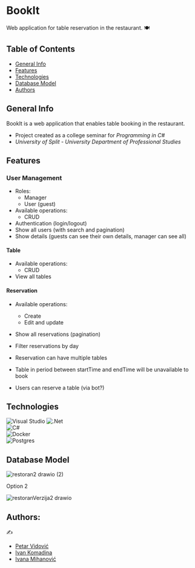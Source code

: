 # BookIt

Web application for table reservation in the restaurant. :plate_with_cutlery:

## Table of Contents

* [General Info](#general-info)
* [Features](#features)
* [Technologies](#technologies)
* [Database Model](#database-model)
* [Authors](#authors)

## General Info

BookIt is a web application that enables table booking in the restaurant.

- Project created as a college seminar for *Programming in C#*
- *University of Split - University Department of Professional Studies*

## Features

### User Management

- Roles:
    - Manager
    - User (guest)
- Available operations:
    - CRUD
- Authentication (login/logout)
- Show all users (with search and pagination)
- Show details (guests can see their own details, manager can see all)

#### Table

- Available operations:
    - CRUD
- View all tables

#### Reservation

- Available operations:
    - Create
    - Edit and update 
- Show all reservations (pagination)
- Filter reservations by day
- Reservation can have multiple tables
- Table in period between startTime and endTime will be unavailable to book

- Users can reserve a table (via bot?)

## Technologies

![Visual Studio](https://img.shields.io/badge/Visual%20Studio-5C2D91.svg?style=for-the-badge&logo=visual-studio&logoColor=white)
![.Net](https://img.shields.io/badge/.NET-5C2D91?style=for-the-badge&logo=.net&logoColor=white)  
![C#](https://img.shields.io/badge/c%23-%23239120.svg?style=for-the-badge&logo=c-sharp&logoColor=white)  
![Docker](https://img.shields.io/badge/docker-%230db7ed.svg?style=for-the-badge&logo=docker&logoColor=white)  
![Postgres](https://img.shields.io/badge/postgres-%23316192.svg?style=for-the-badge&logo=postgresql&logoColor=white)  


## Database Model

![restoran2 drawio (2)](https://user-images.githubusercontent.com/92686358/225091311-68a71f9c-9ce1-4ef8-8d50-fbf923cf0984.png)


Option 2

![restoranVerzija2 drawio](https://user-images.githubusercontent.com/92686358/234578643-efdc6286-5d5a-41bb-9cf9-79b5c5dc09c9.png)


## Authors:
✍️ 

* [Petar Vidović](https://github.com/Petar1107)
* [Ivan Komadina](https://github.com/IvanKomadina)
* [Ivana Mihanović](https://github.com/imihanovic)

